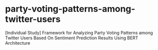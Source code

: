 # party-voting-patterns-among-twitter-users
[Individual Study] Framework for Analyzing  Party Voting Patterns among Twitter Users Based On Sentiment Prediction Results Using BERT Architecture
